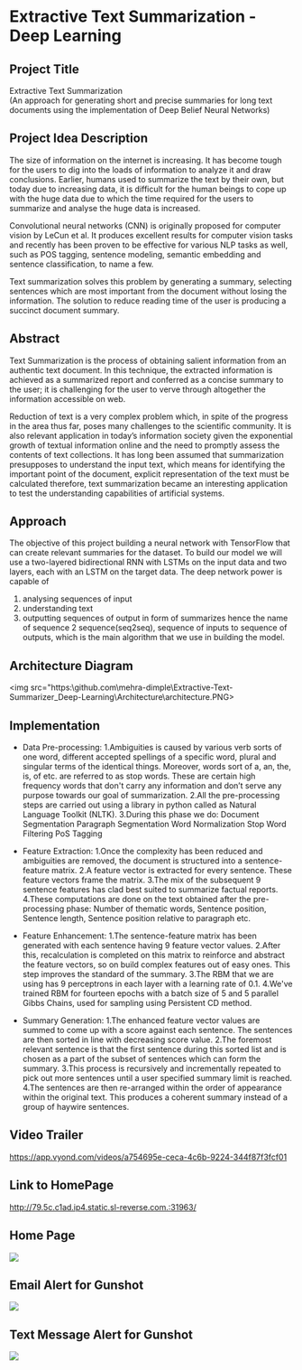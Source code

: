 # Extractive Text Summarization - Deep Learning

## Project Title ##  
Extractive Text Summarization  
(An approach for generating short and precise summaries for long text documents using the implementation of Deep Belief Neural Networks)

## Project Idea Description ## 
The size of information on the internet is increasing. It has become tough for the users to dig into the loads of information to analyze it and draw conclusions. Earlier, humans used to summarize the text by their own, but today due to increasing data, it is difficult for the human beings to cope up with the huge data due to which the time required for the users to summarize and analyse the huge data is increased.

Convolutional neural networks (CNN) is originally proposed for computer vision by LeCun et al. It produces excellent results for computer vision tasks and recently has been proven to be effective for various NLP tasks as well, such as POS tagging, sentence modeling, semantic embedding and sentence classification, to name a few. 

Text summarization solves this problem by generating a summary, selecting sentences which are most important from the document without losing the information. The solution to reduce reading time of the user is producing a succinct document summary.

## Abstract ##  
Text Summarization is the process of obtaining salient information from an authentic text document. In this technique, the extracted information is achieved as a summarized report and conferred as a concise summary to the user; it is challenging for the user to verve through altogether the information accessible on web.

Reduction of text is a very complex problem which, in spite of the progress in the area thus far, poses many challenges to the scientific community. It is also relevant application in today’s information society given the exponential growth of textual information online and the need to promptly assess the contents of text collections. It has long been assumed that summarization presupposes to understand the input text, which means for identifying the important point of the document, explicit representation of the text must be calculated therefore, text summarization became an interesting application to test the understanding capabilities of artificial systems.


## Approach ##  
The objective of this project building a neural network with TensorFlow that can create relevant summaries for the dataset. To build our model we will use a two-layered bidirectional RNN with LSTMs on the input data and two layers, each with an LSTM on the target data. The deep network power is capable of
1. analysing sequences of input
2. understanding text
3. outputting sequences of output in form of summarizes
hence the name of sequence 2 sequence(seq2seq), sequence of inputs to sequence of outputs, which is the main algorithm that we use in building the model.


## Architecture Diagram ##

<img src="https:\\github.com\mehra-dimple\Extractive-Text-Summarizer_Deep-Learning\Architecture\architecture.PNG>

## Implementation ##

* 	Data Pre-processing:
    1.Ambiguities is caused by various verb sorts of one word, different accepted spellings of a specific word, plural and singular terms of the identical things. Moreover,         words sort of a, an, the, is, of etc. are referred to as stop words. These are certain high frequency words that don't carry any information and don’t serve any purpose       towards our goal of summarization. 
    2.All the pre-processing steps are carried out using a library in python called as Natural Language Toolkit (NLTK). 
    3.During this phase we do:
      Document Segmentation
      Paragraph Segmentation
      Word Normalization
      Stop Word Filtering
      PoS Tagging

* 	Feature Extraction:
    1.Once the complexity has been reduced and ambiguities are removed, the document is structured into a sentence-feature matrix. 
    2.A feature vector is extracted for every sentence. These feature vectors frame the matrix. 
    3.The mix of the subsequent 9 sentence features has clad best suited to summarize factual reports.
    4.These computations are done on the text obtained after the pre-processing phase: Number of thematic words, Sentence position, Sentence length, Sentence position               relative to paragraph etc.

* 	Feature Enhancement:
    1.The sentence-feature matrix has been generated with each sentence having 9 feature vector values. 
    2.After this, recalculation is completed on this matrix to reinforce and abstract the feature vectors, so on build complex features out of easy ones. This step improves         the standard of the summary.
    3.The RBM that we are using has 9 perceptrons in each layer with a learning rate of 0.1. 
    4.We've trained RBM for fourteen epochs with a batch size of 5 and 5 parallel Gibbs Chains, used for sampling using Persistent CD method. 

* 	Summary Generation:
    1.The enhanced feature vector values are summed to come up with a score against each sentence. The sentences are then sorted in line with decreasing score value. 
    2.The foremost relevant sentence is that the first sentence during this sorted list and is chosen as a part of the subset of sentences which can form the summary. 
    3.This process is recursively and incrementally repeated to pick out more sentences until a user specified summary limit is reached.
    4.The sentences are then re-arranged within the order of appearance within the original text. This produces a coherent summary instead of a group of haywire sentences.


## Video Trailer ##

https://app.vyond.com/videos/a754695e-ceca-4c6b-9224-344f87f3fcf01

## Link to HomePage ##

http://79.5c.c1ad.ip4.static.sl-reverse.com.:31963/

## Home Page ##

![](FrontEnd/sp.png)

## Email Alert for Gunshot ##

![](Alert%20Messages/Email%20alert.jpeg)

## Text Message Alert for Gunshot ##

![](Alert%20Messages/Message%20Alert.jpeg)
